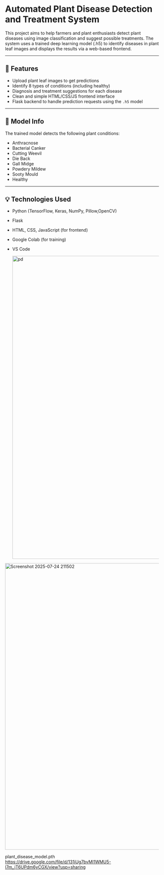 
# Automated Plant Disease Detection and Treatment System

This project aims to help farmers and plant enthusiasts detect plant diseases using image classification and suggest possible treatments. The system uses a trained deep learning model (.h5) to identify diseases in plant leaf images and displays the results via a web-based frontend.

---

## 🚀 Features

- Upload plant leaf images to get predictions
- Identify 8 types of conditions (including healthy)
- Diagnosis and treatment suggestions for each disease
- Clean and simple HTML/CSS/JS frontend interface
- Flask backend to handle prediction requests using the `.h5` model

---

## 🧠 Model Info

The trained model detects the following plant conditions:
- Anthracnose
- Bacterial Canker
- Cutting Weevil
- Die Back
- Gall Midge
- Powdery Mildew
- Sooty Mould
- Healthy

---

## 💡 Technologies Used

- Python (TensorFlow, Keras, NumPy, Pillow,OpenCV)
- Flask
- HTML, CSS, JavaScript (for frontend)
- Google Colab (for training)
- VS Code

  <img width="1881" height="988" alt="pd" src="https://github.com/user-attachments/assets/e7967b6d-0d9b-4550-9e66-a2191c671f2e" />

 <img width="1813" height="934" alt="Screenshot 2025-07-24 211502" src="https://github.com/user-attachments/assets/6821d18c-0218-4931-8393-6ccf91d548e6" />

plant_disease_model.pth
https://drive.google.com/file/d/131iUg7bvMI1WMU5-l7m_jT6UPdm6yCGX/view?usp=sharing
